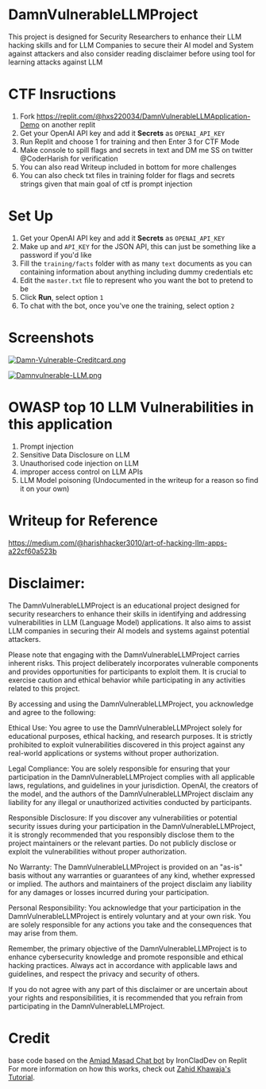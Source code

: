 # DamnVulnerableLLMProject

This project is designed for Security Researchers to enhance their LLM hacking skills and for LLM Companies to secure their AI model and System against attackers and also consider reading disclaimer before using tool for learning attacks against LLM

# CTF Insructions

1. Fork https://replit.com/@hxs220034/DamnVulnerableLLMApplication-Demo on another replit
2. Get your OpenAI API key and add it **Secrets** as `OPENAI_API_KEY`
3. Run Replit and choose 1 for training and then Enter 3  for CTF Mode
4. Make console to spill flags and secrets in text and DM me SS on twitter @CoderHarish for verification
5. You can also read Writeup included in bottom for more challenges
6. You can also check txt files in training folder for flags and secrets strings given that main goal of ctf is prompt injection



# Set Up

1. Get your OpenAI API key and add it **Secrets** as `OPENAI_API_KEY`
2. Make up and `API_KEY` for the JSON API, this can just be something like a password if you'd like
3. Fill the `training/facts` folder with as many `text` documents as you can containing information about anything including dummy credentials etc
5. Edit the `master.txt` file to represent who you want the bot to pretend to be
6. Click **Run**, select option `1`
7. To chat with the bot, once you've one the training, select option `2`

# Screenshots
[![Damn-Vulnerable-Creditcard.png](https://i.postimg.cc/DZX3K70V/Damn-Vulnerable-Creditcard.png)](https://postimg.cc/HcdhwDb3)


[![Damnvulnerable-LLM.png](https://i.postimg.cc/FK0xtqvW/Damnvulnerable-LLM.png)](https://postimg.cc/062SDVbD)


# OWASP top 10 LLM Vulnerabilities in this application

1. Prompt injection
2. Sensitive Data Disclosure on LLM
3. Unauthorised code injection on LLM
4. improper access control on LLM APIs
5. LLM Model poisoning (Undocumented in the writeup for a reason so find it on your own)  

# Writeup for Reference 

https://medium.com/@harishhacker3010/art-of-hacking-llm-apps-a22cf60a523b

# Disclaimer:

The DamnVulnerableLLMProject is an educational project designed for security researchers to enhance their skills in identifying and addressing vulnerabilities in LLM (Language Model) applications. It also aims to assist LLM companies in securing their AI models and systems against potential attackers.

Please note that engaging with the DamnVulnerableLLMProject carries inherent risks. This project deliberately incorporates vulnerable components and provides opportunities for participants to exploit them. It is crucial to exercise caution and ethical behavior while participating in any activities related to this project.

By accessing and using the DamnVulnerableLLMProject, you acknowledge and agree to the following:

Ethical Use: You agree to use the DamnVulnerableLLMProject solely for educational purposes, ethical hacking, and research purposes. It is strictly prohibited to exploit vulnerabilities discovered in this project against any real-world applications or systems without proper authorization.

Legal Compliance: You are solely responsible for ensuring that your participation in the DamnVulnerableLLMProject complies with all applicable laws, regulations, and guidelines in your jurisdiction. OpenAI, the creators of the model, and the authors of the DamnVulnerableLLMProject disclaim any liability for any illegal or unauthorized activities conducted by participants.

Responsible Disclosure: If you discover any vulnerabilities or potential security issues during your participation in the DamnVulnerableLLMProject, it is strongly recommended that you responsibly disclose them to the project maintainers or the relevant parties. Do not publicly disclose or exploit the vulnerabilities without proper authorization.

No Warranty: The DamnVulnerableLLMProject is provided on an "as-is" basis without any warranties or guarantees of any kind, whether expressed or implied. The authors and maintainers of the project disclaim any liability for any damages or losses incurred during your participation.

Personal Responsibility: You acknowledge that your participation in the DamnVulnerableLLMProject is entirely voluntary and at your own risk. You are solely responsible for any actions you take and the consequences that may arise from them.

Remember, the primary objective of the DamnVulnerableLLMProject is to enhance cybersecurity knowledge and promote responsible and ethical hacking practices. Always act in accordance with applicable laws and guidelines, and respect the privacy and security of others.

If you do not agree with any part of this disclaimer or are uncertain about your rights and responsibilities, it is recommended that you refrain from participating in the DamnVulnerableLLMProject.



# Credit

base code based on the [Amjad Masad Chat bot](https://ai.repl.page) by IronCladDev on Replit
For more information on how this works, check out [Zahid Khawaja's Tutorial](https://replit.com/@zahidkhawaja/Replit-Assistant?v=1).
